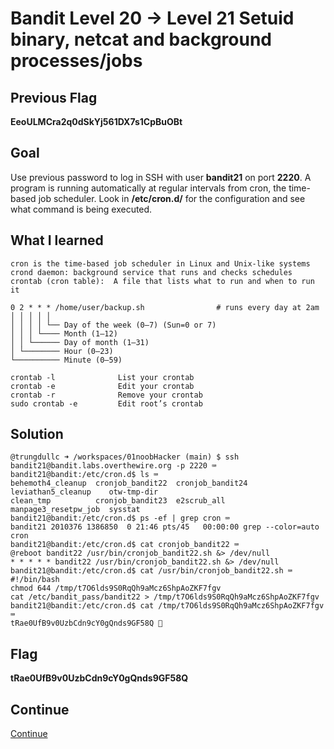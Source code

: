 # Bandit Level 20 → Level 21 Setuid binary, netcat and background processes/jobs

## Previous Flag
<b>EeoULMCra2q0dSkYj561DX7s1CpBuOBt</b>

## Goal
Use previous password to log in SSH with user <b>bandit21</b> on port <b>2220</b>.  A program is running automatically at regular intervals from cron, the time-based job scheduler. Look in <b>/etc/cron.d/</b> for the configuration and see what command is being executed.

## What I learned
```
cron is the time-based job scheduler in Linux and Unix-like systems
crond daemon: background service that runs and checks schedules
crontab (cron table):  A file that lists what to run and when to run it

0 2 * * * /home/user/backup.sh                # runs every day at 2am
│ │ │ │ │
│ │ │ │ └── Day of the week (0–7) (Sun=0 or 7)
│ │ │ └──── Month (1–12)
│ │ └────── Day of month (1–31)
│ └──────── Hour (0–23)
└────────── Minute (0–59)

crontab -l	            List your crontab
crontab -e	            Edit your crontab
crontab -r	            Remove your crontab
sudo crontab -e	        Edit root’s crontab
```

## Solution
```
@trungdullc ➜ /workspaces/01noobHacker (main) $ ssh bandit21@bandit.labs.overthewire.org -p 2220 ⌨️
bandit21@bandit:/etc/cron.d$ ls ⌨️
behemoth4_cleanup  cronjob_bandit22  cronjob_bandit24  leviathan5_cleanup    otw-tmp-dir
clean_tmp          cronjob_bandit23  e2scrub_all       manpage3_resetpw_job  sysstat
bandit21@bandit:/etc/cron.d$ ps -ef | grep cron ⌨️
bandit21 2010376 1386850  0 21:46 pts/45   00:00:00 grep --color=auto cron
bandit21@bandit:/etc/cron.d$ cat cronjob_bandit22 ⌨️
@reboot bandit22 /usr/bin/cronjob_bandit22.sh &> /dev/null
* * * * * bandit22 /usr/bin/cronjob_bandit22.sh &> /dev/null
bandit21@bandit:/etc/cron.d$ cat /usr/bin/cronjob_bandit22.sh ⌨️
#!/bin/bash
chmod 644 /tmp/t7O6lds9S0RqQh9aMcz6ShpAoZKF7fgv
cat /etc/bandit_pass/bandit22 > /tmp/t7O6lds9S0RqQh9aMcz6ShpAoZKF7fgv
bandit21@bandit:/etc/cron.d$ cat /tmp/t7O6lds9S0RqQh9aMcz6ShpAoZKF7fgv ⌨️
tRae0UfB9v0UzbCdn9cY0gQnds9GF58Q 🔐
```

## Flag
<b>tRae0UfB9v0UzbCdn9cY0gQnds9GF58Q</b>

## Continue
[Continue](/overthewire/Bandit2122.md)